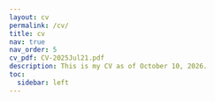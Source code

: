 ```yaml
---
layout: cv
permalink: /cv/
title: cv
nav: true
nav_order: 5
cv_pdf: CV-2025Jul21.pdf
description: This is my CV as of October 10, 2026.
toc:
  sidebar: left
---
```

